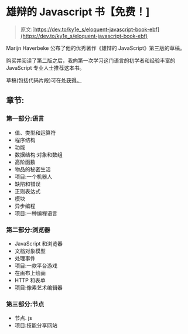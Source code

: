 # 雄辩的 Javascript 书【免费！]

> 原文:[https://dev.to/ky1e_s/eloquent-javascript-book-ebf](https://dev.to/ky1e_s/eloquent-javascript-book-ebf)

Marijn Haverbeke 公布了他的优秀著作《雄辩的 JavaScript》第三版的草稿。

购买并阅读了第二版之后，我向第一次学习这门语言的初学者和经验丰富的 JavaScript 专业人士推荐这本书。

草稿(包括代码片段)可在处[获得。](https://eloquentjavascript.net/3rd_edition/)

## [](#chapters)章节:

### [](#part-1-language)第一部分:语言

*   值、类型和运算符
*   程序结构
*   功能
*   数据结构:对象和数组
*   高阶函数
*   物品的秘密生活
*   项目:一个机器人
*   缺陷和错误
*   正则表达式
*   模块
*   异步编程
*   项目:一种编程语言

### [](#part-2-browser)第二部分:浏览器

*   JavaScript 和浏览器
*   文档对象模型
*   处理事件
*   项目:一款平台游戏
*   在画布上绘画
*   HTTP 和表单
*   项目:像素艺术编辑器

### [](#part-3-node)第三部分:节点

*   节点. js
*   项目:技能分享网站